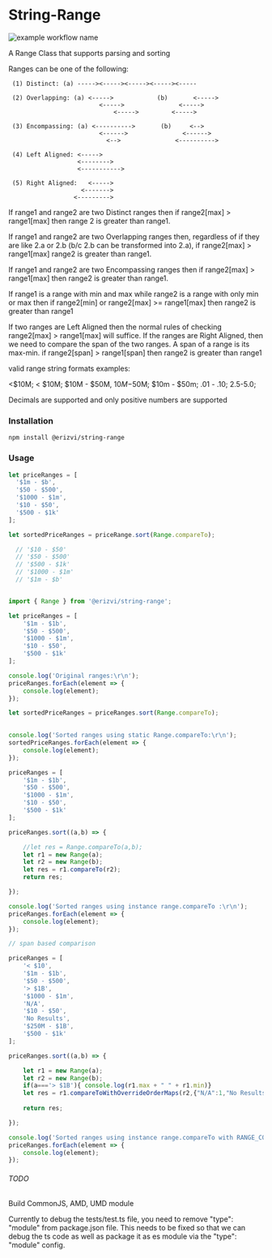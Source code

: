 # String-Range
![example workflow name](https://github.com/erizvi/Range/workflows/build_nodejs_ci/badge.svg)

A Range Class that supports parsing and sorting

Ranges can be one of the following:
  ```
   (1) Distinct: (a) -----><-----><-----><-----><-----
 
   (2) Overlapping: (a) <----->            (b)       <----->
                           <----->               <----->
                               <----->         <----->
   
   (3) Encompassing: (a) <---------->       (b)     <-->
                           <------>               <------>
                             <-->               <---------->
  
   (4) Left Aligned: <----->
                     <-------->
                     <----------->
  
   (5) Right Aligned:   <----->
                      <------->
                    <--------->
   ```     
   If range1 and range2 are two Distinct ranges then if range2[max] > range1[max] then
   range 2 is greater than range1.
  
   If range1 and range2 are two Overlapping ranges then, regardless of if they are
   like 2.a or 2.b (b/c 2.b can be transformed into 2.a), if range2[max] > range1[max]
   range2 is greater than range1.
  
   If range1 and range2 are two Encompassing ranges then if range2[max] > range1[max] then
   range2 is greater than range1.
  
   If range1 is a range with min and max while range2 is a range with only min or max then
   if range2[min] or range2[max] >= range1[max] then range2 is greater than range1
  
  
   If two ranges are Left Aligned then the normal rules of checking range2[max] > range1[max]
   will suffice. If the ranges are Right Aligned, then we need to compare the span of the 
   two ranges. A span of a range is its max-min. if range2[span] > range1[span] then
   range2 is greater than range1
  
   valid range string formats examples:
  
   <$10M; < $10M; $10M - $50M, $10M-$50M; $10m - $50m;
   .01 - .10; 2.5-5.0; 
  
   Decimals are supported and only positive numbers are supported
 
 ### Installation
 ```
 npm install @erizvi/string-range 
 ```

 ### Usage

```javascript
let priceRanges = [
  '$1m - $b',
  '$50 - $500',
  '$1000 - $1m',
  '$10 - $50',
  '$500 - $1k'
];

let sortedPriceRanges = priceRange.sort(Range.compareTo);

  // '$10 - $50'
  // '$50 - $500'
  // '$500 - $1k'
  // '$1000 - $1m'
  // '$1m - $b'
```

```javascript

import { Range } from '@erizvi/string-range';

let priceRanges = [
    '$1m - $1b',
    '$50 - $500',
    '$1000 - $1m',
    '$10 - $50',
    '$500 - $1k'
];

console.log('Original ranges:\r\n');
priceRanges.forEach(element => {
    console.log(element);
});

let sortedPriceRanges = priceRanges.sort(Range.compareTo);

  
console.log('Sorted ranges using static Range.compareTo:\r\n');
sortedPriceRanges.forEach(element => {
    console.log(element);
});

priceRanges = [
    '$1m - $1b',
    '$50 - $500',
    '$1000 - $1m',
    '$10 - $50',
    '$500 - $1k'
];

priceRanges.sort((a,b) => {

    //let res = Range.compareTo(a,b);
    let r1 = new Range(a);
    let r2 = new Range(b);
    let res = r1.compareTo(r2);
    return res;

});

console.log('Sorted ranges using instance range.compareTo :\r\n');
priceRanges.forEach(element => {
    console.log(element);
});
```

```javascript
// span based comparison

priceRanges = [
    '< $10',
    '$1m - $1b',
    '$50 - $500',
    '> $1B',
    '$1000 - $1m',
    'N/A',
    '$10 - $50',
    'No Results',
    '$250M - $1B',
    '$500 - $1k'
];

priceRanges.sort((a,b) => {

    let r1 = new Range(a);
    let r2 = new Range(b);
    if(a==='> $1B'){ console.log(r1.max + " " + r1.min)}
    let res = r1.compareToWithOverrideOrderMaps(r2,{"N/A":1,"No Results":2},RANGE_COMPARATOR_OPTIONS.EMPTY_RANGE_BEFORE | RANGE_COMPARATOR_OPTIONS.MODE_SPAN);
    
    return res;

});

console.log('Sorted ranges using instance range.compareTo with RANGE_COMPARATOR_OPTIONS :\r\n');
priceRanges.forEach(element => {
    console.log(element);
});
```
  
###### TODO
Build CommonJS, AMD, UMD module

Currently to debug the tests/test.ts file, you need to remove
"type": "module" from package.json file. This needs to be fixed
so that we can debug the ts code as well as package it as es module
via the "type": "module" config. 